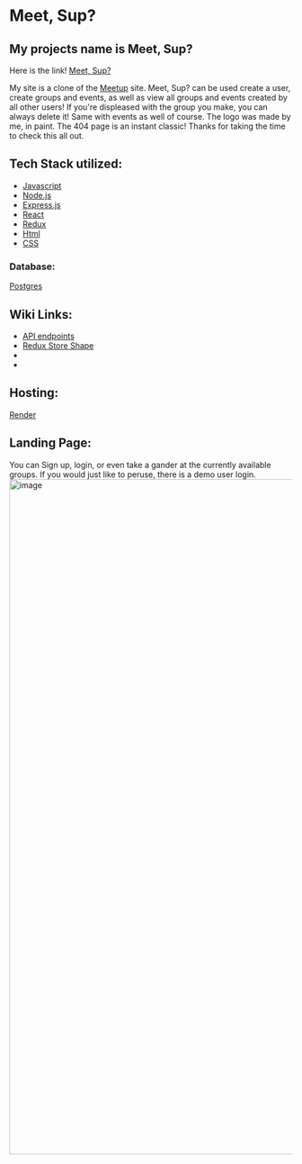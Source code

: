 # Meet, Sup?

## My projects name is Meet, Sup?
Here is the link! [Meet, Sup?](https://meetup-clone-project.onrender.com)

My site is a clone of the [Meetup](https://www.meetup.com/) site. Meet, Sup? can be used create a user, create groups and events, as well as view all groups and events created by all other users!
If you're displeased with the group you make, you can always delete it! Same with events as well of course. The logo was made by me, in paint. The 404 page is an instant classic!
Thanks for taking the time to check this all out.


## Tech Stack utilized: 
- [Javascript](https://www.javascript.com/)
- [Node.js](https://nodejs.org/en/)
- [Express.js](https://expressjs.com/)
- [React](https://reactjs.org/)
- [Redux](https://redux.js.org/)
- [Html](https://developer.mozilla.org/en-US/docs/Web/HTML)
- [CSS](https://developer.mozilla.org/en-US/docs/Web/CSS)

### Database:
[Postgres](https://www.postgresql.org/)

## Wiki Links:
- [API endpoints](https://github.com/nicisherenow/Meetup/wiki/API-endpoints)
- [Redux Store Shape](https://github.com/nicisherenow/Meetup/wiki/Redux-Store-Shape)
-
-

## Hosting: 
[Render](https://render.com/)

## Landing Page:
You can Sign up, login, or even take a gander at the currently available groups. If you would just like to peruse, there is a demo user login.
<img width="1200" alt="image" src="https://user-images.githubusercontent.com/110574773/208219976-47f580c7-f693-4b3a-89d9-729e30905a33.png">
